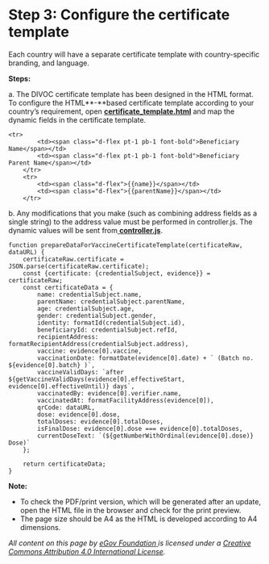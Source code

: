 # Step 3: Configure the certificate template

Each country will have a separate certificate template with country-specific branding, and language.

**Steps:**

a. The DIVOC certificate template has been designed in the HTML format. To configure the HTML**-**based certificate template according to your country’s requirement, open [**certificate\_template.html**](https://github.com/egovernments/DIVOC/blob/main/backend/certificate\_api/configs/templates/certificate\_template.html) and map the dynamic fields in the certificate template.

```
<tr>
        <td><span class="d-flex pt-1 pb-1 font-bold">Beneficiary Name</span></td>
        <td><span class="d-flex pt-1 pb-1 font-bold">Beneficiary Parent Name</span></td>
    </tr>
    <tr>
        <td><span class="d-flex">{{name}}</span></td>
        <td><span class="d-flex">{{parentName}}</span></td>
    </tr>
```

b. Any modifications that you make (such as combining address fields as a single string) to the address value must be performed in controller.js. The dynamic values will be sent from[ **controller.js**](https://github.com/egovernments/DIVOC/blob/main/backend/certificate\_api/src/routes/certificate\_controller.js).

```
function prepareDataForVaccineCertificateTemplate(certificateRaw, dataURL) {
    certificateRaw.certificate = JSON.parse(certificateRaw.certificate);
    const {certificate: {credentialSubject, evidence}} = certificateRaw;
    const certificateData = {
        name: credentialSubject.name,
        parentName: credentialSubject.parentName,
        age: credentialSubject.age,
        gender: credentialSubject.gender,
        identity: formatId(credentialSubject.id),
        beneficiaryId: credentialSubject.refId,
        recipientAddress: formatRecipientAddress(credentialSubject.address),
        vaccine: evidence[0].vaccine,
        vaccinationDate: formatDate(evidence[0].date) + ` (Batch no. ${evidence[0].batch} )`,
        vaccineValidDays: `after ${getVaccineValidDays(evidence[0].effectiveStart, evidence[0].effectiveUntil)} days`,
        vaccinatedBy: evidence[0].verifier.name,
        vaccinatedAt: formatFacilityAddress(evidence[0]),
        qrCode: dataURL,
        dose: evidence[0].dose,
        totalDoses: evidence[0].totalDoses,
        isFinalDose: evidence[0].dose === evidence[0].totalDoses,
        currentDoseText: `(${getNumberWithOrdinal(evidence[0].dose)} Dose)`
    };

    return certificateData;
}
```

**Note:**&#x20;

* To check the PDF/print version, which will be generated after an update, open the HTML file in the browser and check for the print preview.&#x20;
* The page size should be A4 as the HTML is developed according to A4 dimensions.



_All content on this page by_ [_eGov Foundation_ ](https://egov.org.in/)_is licensed under a_ [_Creative Commons Attribution 4.0 International License_](http://creativecommons.org/licenses/by/4.0/)_._
